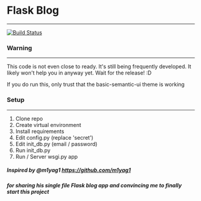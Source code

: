 # Flask Blog
------------
[![Build Status](https://travis-ci.org/thewhowhatwhere/flask-blog.svg?branch=master)](https://travis-ci.org/thewhowhatwhere/flask-blog)

### Warning
------------
This code is not even close to ready.
It's still being frequently developed.
It likely won't help you in anyway yet.
Wait for the release! :D

If you do run this, only trust that the basic-semantic-ui theme is working

### Setup
------------
1. Clone repo
2. Create virtual environment
3. Install requirements
4. Edit config.py (replace 'secret')
5. Edit init_db.py (email / password)
6. Run init_db.py
7. Run / Server wsgi.py app

##### Inspired by @m1yag1 https://github.com/m1yag1
##### for sharing his single file Flask blog app and convincing me to finally start this project
